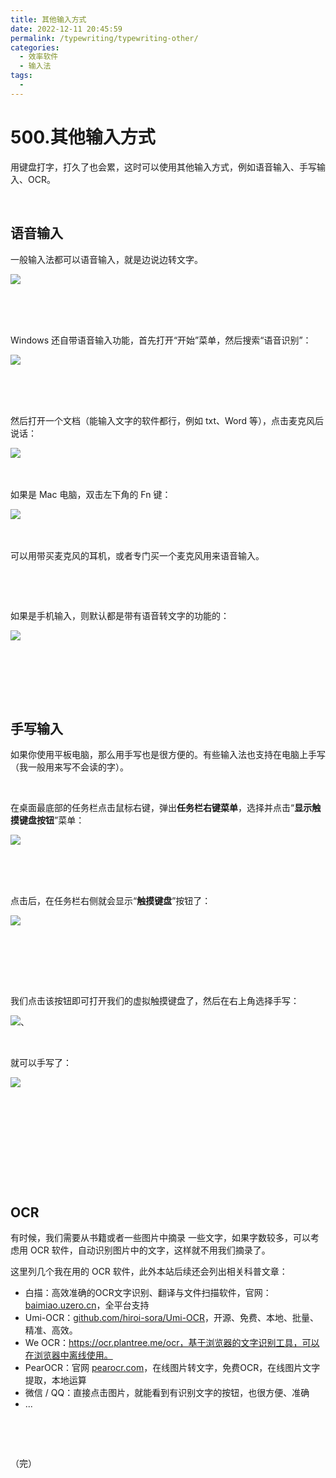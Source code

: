```yaml
---
title: 其他输入方式
date: 2022-12-11 20:45:59
permalink: /typewriting/typewriting-other/
categories:
  - 效率软件
  - 输入法
tags:
  - 
---
```



# 500.其他输入方式

用键盘打字，打久了也会累，这时可以使用其他输入方式，例如语音输入、手写输入、OCR。

‍<!-- more -->

## 语音输入

一般输入法都可以语音输入，就是边说边转文字。

​![](https://image.peterjxl.com/blog/image-20240711155908-byqu7ks.png)​

‍

‍

Windows 还自带语音输入功能，首先打开“开始”菜单，然后搜索“语音识别”：

​![](https://image.peterjxl.com/blog/image-20240711160050-k4x0r3h.png)​

‍

‍

然后打开一个文档（能输入文字的软件都行，例如 txt、Word 等），点击麦克风后说话：

​![](https://image.peterjxl.com/blog/image-20240711160211-mgfflvm.png)​

‍

如果是 Mac 电脑，双击左下角的 Fn 键：

​![](https://image.peterjxl.com/blog/image-20240711160716-eftmwef.png)​

‍

可以用带买麦克风的耳机，或者专门买一个麦克风用来语音输入。

‍

‍

如果是手机输入，则默认都是带有语音转文字的功能的：

​![](https://image.peterjxl.com/blog/image-20240711161137-lg9oa6f.png)​

‍

‍

‍

## 手写输入

如果你使用平板电脑，那么用手写也是很方便的。有些输入法也支持在电脑上手写（我一般用来写不会读的字）。

‍

在桌面最底部的任务栏点击鼠标右键，弹出**任务栏右键菜单**，选择并点击“**显示触摸键盘按钮**”菜单：

​![](https://image.peterjxl.com/blog/image-20240711163504-xt4kyce.png)​

‍

‍

点击后，在任务栏右侧就会显示“**触摸键盘**”按钮了：

​![](https://image.peterjxl.com/blog/image-20240711163618-rf7tbx5.png)​

‍

‍

‍

我们点击该按钮即可打开我们的虚拟触摸键盘了，然后在右上角选择手写：

​![、](https://image.peterjxl.com/blog/image-20240711163727-4t5agop.png)​

‍

就可以手写了：

​![](https://image.peterjxl.com/blog/image-20240711163751-ovlahx7.png)​

‍

‍

‍

‍

‍

## OCR

有时候，我们需要从书籍或者一些图片中摘录 一些文字，如果字数较多，可以考虑用 OCR 软件，自动识别图片中的文字，这样就不用我们摘录了。

这里列几个我在用的 OCR 软件，此外本站后续还会列出相关科普文章：

* 白描：高效准确的OCR文字识别、翻译与文件扫描软件，官网：[baimiao.uzero.cn](https://baimiao.uzero.cn)，全平台支持
* Umi-OCR：[github.com/hiroi-sora/Umi-OCR](https://github.com/hiroi-sora/Umi-OCR)，开源、免费、本地、批量、精准、高效。
* We OCR：https://ocr.plantree.me/ocr，基于浏览器的文字识别工具，可以在浏览器中离线使用。
* PearOCR：官网 [pearocr.com](pearocr.com)，在线图片转文字，免费OCR，在线图片文字提取，本地运算
* 微信 / QQ：直接点击图片，就能看到有识别文字的按钮，也很方便、准确
* ...

‍

‍

（完）

‍
